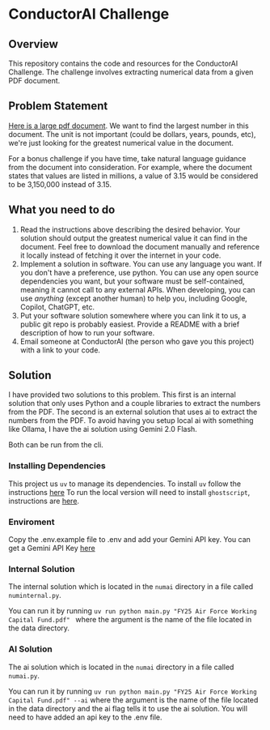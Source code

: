 # ConductorAI Challenge

## Overview

This repository contains the code and resources for the ConductorAI Challenge. The challenge involves extracting numerical data from a given PDF document.

## Problem Statement

[Here is a large pdf document](https://www.saffm.hq.af.mil/Portals/84/documents/FY25/FY25%20Air%20Force%20Working%20Capital%20Fund.pdf?ver=sHG_i4Lg0IGZBCHxgPY01g%3d%3d). We want to find the largest number in this document. The unit is not important (could be dollars, years, pounds, etc), we're just looking for the greatest numerical value in the document.

For a bonus challenge if you have time, take natural language guidance from the document into consideration. For example, where the document states that values are listed in millions, a value of 3.15 would be considered to be 3,150,000 instead of 3.15.

## What you need to do

1. Read the instructions above describing the desired behavior. Your solution should output the greatest numerical value it can find in the document. Feel free to download the document manually and reference it locally instead of fetching it over the internet in your code.
2. Implement a solution in software. You can use any language you want. If you don't have a preference, use python. You can use any open source dependencies you want, but your software must be self-contained, meaning it cannot call to any external APIs. When developing, you can use *anything* (except another human) to help you, including Google, Copilot, ChatGPT, etc.
3. Put your software solution somewhere where you can link it to us, a public git repo is probably easiest. Provide a README with a brief description of how to run your software.
4. Email someone at ConductorAI (the person who gave you this project) with a link to your code.

## Solution


I have provided two solutions to this problem. This first is an internal solution that only uses Python and a couple libraries to extract the numbers from the PDF. The second is an external solution that uses ai to extract the numbers from the PDF. To avoid having you setup local ai with something like Ollama, I have the ai solution using Gemini 2.0 Flash.

Both can be run from the cli.

### Installing Dependencies

This project us `uv` to manage its dependencies. To install `uv` follow the instructions [here](https://docs.astral.sh/uv/getting-started/installation/)
To run the local version will need to install `ghostscript`, instructions are [here](https://camelot-py.readthedocs.io/en/master/user/install-deps.html). 

### Enviroment

Copy the .env.example file to .env and add your Gemini API key. You can get a Gemini API Key [here](https://aistudio.google.com/prompts/new_chat)

### Internal Solution

The internal solution which is located in the `numai` directory in a file called `numinternal.py`.

You can run it by running `uv run python main.py "FY25 Air Force Working Capital Fund.pdf" ` where the argument is the name of the file located in the data directory.

### AI Solution

The ai solution which is located in the `numai` directory in a file called `numai.py`.


You can run it by running `uv run python main.py "FY25 Air Force Working Capital Fund.pdf" --ai` where the argument is the name of the file located in the data directory and the ai flag tells it to use the ai solution. You will need to have added an api key to the .env file.
